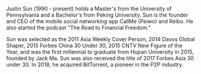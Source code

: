 Justin Sun (1990 - present) holds a Master's from the University of Pennsylvania and a Bachelor's from Peking University. Sun is the founder and CEO of the mobile social networking app CallMe (Peiwo) and Reibo. He also started the podcast "The Road to Financial Freedom."

Sun was selected as the 2011 Asia Weekly Cover Person, 2014 Davos Global Shaper, 2015 Forbes China 30 Under 30, 2015 CNTV New Figure of the Year, and was the first millennial to graduate from Hupan University in 2015, founded by Jack Ma. Sun was also received the title of 2017 Forbes Asia 30 under 30. In 2018, he acquired BitTorrent, a pioneer in the P2P industry.
